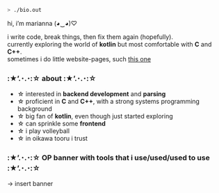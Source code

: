 ```bash
> ./bio.out
```
hi, i’m marianna (◕‿◕)♡

i write code, break things, then fix them again (hopefully).  
currently exploring the world of **kotlin** but most comfortable with **C** and **C++**.  
sometimes i do little website-pages, such [this one](https://safatalfahim.com/)


### :★’.･.･:☆  about :★’.･.･:☆
- ☆ interested in **backend development** and **parsing**  
- ☆ proficient in **C** and **C++**, with a strong systems programming background
- ☆ big fan of **kotlin**, even though just started exploring
- ☆ can sprinkle some **frontend**
- ☆ i play volleyball
- ☆ in oikawa tooru i trust

### :★’.･.･:☆ OP banner with tools that i use/used/used to use :★’.･.･:☆
-> insert banner
